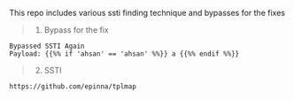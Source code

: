 This repo includes various ssti finding technique and bypasses for the fixes
> 1. Bypass for the fix
```
Bypassed SSTI Again
Payload: {{%% if 'ahsan' == 'ahsan' %%}} a {{%% endif %%}}
```
> 2. SSTI
```
https://github.com/epinna/tplmap
```
